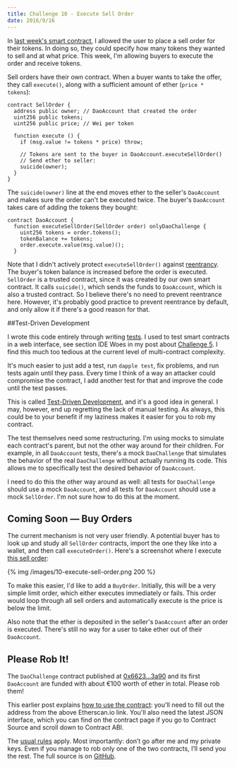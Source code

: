 ```yaml
---
title: Challenge 10 - Execute Sell Order
date: 2016/9/16
---
```


In [last week's smart contract](https://dao-challenge.herokuapp.com/2016/09/10/challenge-9/), I allowed the user to place a sell order for their tokens. In doing so, they could specify how many tokens they wanted to sell and at what price. This week, I'm allowing buyers to execute the order and receive tokens.

<!-- more -->

Sell orders have their own contract. When a buyer wants to take the offer, they call `execute()`, along with a sufficient amount of ether (`price * tokens`):

	contract SellOrder {
	  address public owner; // DaoAccount that created the order
	  uint256 public tokens;
	  uint256 public price; // Wei per token

      function execute () {
        if (msg.value != tokens * price) throw;

        // Tokens are sent to the buyer in DaoAccount.executeSellOrder()
        // Send ether to seller:
        suicide(owner);
      }
	}

The `suicide(owner)` line at the end moves ether to the seller's `DaoAccount` and makes sure the order can't be executed twice. The buyer's `DaoAccount` takes care of adding the tokens they bought:

	contract DaoAccount {
	  function executeSellOrder(SellOrder order) onlyDaoChallenge {
        uint256 tokens = order.tokens();
        tokenBalance += tokens;
        order.execute.value(msg.value)();
      }

Note that I didn't actively protect `executeSellOrder()` against [reentrancy](http://hackingdistributed.com/2016/07/13/reentrancy-woes/). The buyer's token balance is increased before the order is executed. `SellOrder` is a trusted contract, since it was created by our own smart contract. It calls `suicide()`, which sends the funds to `DaoAccount`, which is also a trusted contract. So I believe there's no need to prevent reentrance here. However, it's probably good practice to prevent reentrance by default, and only allow it if there's a good reason for that.

##Test-Driven Development

I wrote this code entirely through writing [tests](https://github.com/Sjors/dao-challenge/commit/131e7b84fd6e9e42d689800043937042f0eafce9#diff-08bfad511235c02b409ff759af38fea8). I used to test smart contracts in a web interface, see section IDE Woes in my post about [Challenge 5](https://medium.com/@dao.challenge/challenge-4-segregate-user-funds-986001587fae#.5hga47ua2). I find this much too tedious at the current level of multi-contract complexity.

It's much easier to just add a test, run `dapple test`, fix problems, and run tests again until they pass. Every time I think of a way an attacker could compromise the contract, I add another test for that and improve the code until the test passes.

This is called [Test-Driven Development](https://en.wikipedia.org/wiki/Test-driven_development), and it's a good idea in general. I may, however, end up regretting the lack of manual testing. As always, this could be to your benefit if my laziness makes it easier for you to rob my contract.

The test themselves need some restructuring. I'm using mocks to simulate each contract's parent, but not the other way around for their children. For example, in all `DaoAccount` tests, there's a mock `DaoChallenge` that simulates the behavior of the real `DaoChallenge` without actually running its code. This allows me to specifically test the desired behavior of `DaoAccount`.

I need to do this the other way around as well: all tests for `DaoChallenge` should use a mock `DaoAccount`, and all tests for `DaoAccount` should use a mock `SellOrder`. I'm not sure how to do this at the moment.

## Coming Soon — Buy Orders
The current mechanism is not very user friendly. A potential buyer has to look up and study all `SellOrder` contracts, import the one they like into a wallet, and then call `executeOrder()`. Here's a screenshot where I execute [this sell order](https://etherscan.io/address/0x44af2557e7578b00cf4254976b4c82ae0bc668e8#internaltx):

{% img /images/10-execute-sell-order.png 200 %}

To make this easier, I'd like to add a `BuyOrder`. Initially, this will be a very simple limit order, which either executes immediately or fails. This order would loop through all sell orders and automatically execute is the price is below the limit.

Also note that the ether is deposited in the seller's `DaoAccount` after an order is executed. There's still no way for a user to take ether out of their `DaoAccount`.

## Please Rob It!

The `DaoChallenge` contract published at [0x6623...3a90](https://etherscan.io/address/0x66230ca3603e071c942f9c1c8824be91c91f3a90) and its first `DaoAccount` are funded with about €100 worth of ether in total. Please rob them!

This earlier post explains [how to use the contract](https://medium.com/@dao.challenge/challenge-5-segregated-funds-usability-6e749badb24d#.hy9rb52lu): you'll need to fill out the address from the above Etherscan.io link. You'll also need the latest JSON interface, which you can find on the contract page if you go to Contract Source and scroll down to Contract ABI.

The [usual rules](https://medium.com/@dao.challenge/challenge-1-296cb5dab68f) apply. Most importantly: don’t go after me and my private keys. Even if you manage to rob only one of the two contracts, I’ll send you the rest. The full source is on [GitHub](https://github.com/Sjors/dao-challenge/tree/challenge-10).

